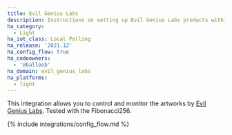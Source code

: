 ```yaml
---
title: Evil Genius Labs
description: Instructions on setting up Evil Genius Labs products within Home Assistant.
ha_category:
  - Light
ha_iot_class: Local Polling
ha_release: '2021.12'
ha_config_flow: true
ha_codeowners:
  - '@balloob'
ha_domain: evil_genius_labs
ha_platforms:
  - light
---
```


This integration allows you to control and monitor the artworks by [Evil Genius Labs](https://www.evilgeniuslabs.org/). Tested with the Fibonacci256.

{% include integrations/config_flow.md %}
